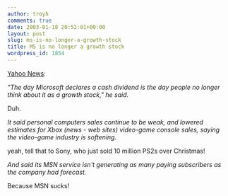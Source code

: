 ```yaml
---
author: troyh
comments: true
date: 2003-01-18 20:52:01+00:00
layout: post
slug: ms-is-no-longer-a-growth-stock
title: MS is no longer a growth stock
wordpress_id: 1854
---
```


[Yahoo News](http://story.news.yahoo.com/news?tmpl=story&ncid=528&e=1&cid=528&u=/ap/20030118/ap_on_hi_te/_dividend):





_"The day Microsoft declares a cash dividend is the day people no longer think about it as a growth stock," he said._





Duh.





_It said personal computers sales continue to be weak, and lowered estimates for Xbox (news - web sites) video-game console sales, saying the video-game industry is softening._





yeah, tell that to Sony, who just sold 10 million PS2s over Christmas!





_And  said its MSN  service isn't generating as many paying subscribers as the company had forecast._





Because MSN sucks!
